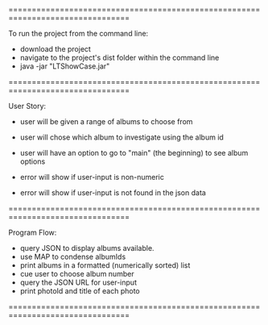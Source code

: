 ================================================================================

To run the project from the command line:
- download the project
- navigate to the project's dist folder within the command line
- java -jar "LTShowCase.jar" 

================================================================================

User Story:

- user will be given a range of albums to choose from
- user will chose which album to investigate using the album id 
- user will have an option to go to "main" (the beginning) to see album options

- error will show if user-input is non-numeric
- error will show if user-input is not found in the json data


================================================================================

Program Flow:

- query JSON to display albums available.
- use MAP to condense albumIds
- print albums in a formatted (numerically sorted) list
- cue user to choose album number 
- query the JSON URL for user-input
- print photoId and title of each photo

================================================================================
